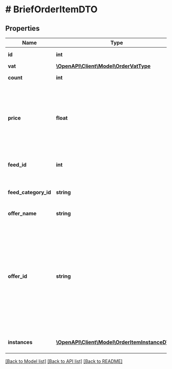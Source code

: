 # # BriefOrderItemDTO

## Properties

Name | Type | Description | Notes
------------ | ------------- | ------------- | -------------
**id** | **int** | Идентификатор позиции. | [optional]
**vat** | [**\OpenAPI\Client\Model\OrderVatType**](OrderVatType.md) |  | [optional]
**count** | **int** | Количество единиц товара. | [optional]
**price** | **float** | Цена на товар. Указана в той валюте, которая была задана в каталоге. Разделитель целой и дробной части — точка. | [optional]
**feed_id** | **int** | Идентификатор каталога, в котором указан товар. | [optional]
**feed_category_id** | **string** | Идентификатор категории, в которую входит товар. | [optional]
**offer_name** | **string** | Название товара. | [optional]
**offer_id** | **string** | **Ваш SKU**  Идентификатор товара в магазине. Разрешены английские и русские буквы (кроме ё), цифры и символы &#x60;. , / \\ ( ) [ ] - &#x3D; _&#x60;  Максимальная длина — 80 знаков.  [Что такое SKU и как его назначать](https://yandex.ru/support/marketplace/assortment/add/index.html#fields). | [optional]
**instances** | [**\OpenAPI\Client\Model\OrderItemInstanceDTO[]**](OrderItemInstanceDTO.md) | Переданные вами коды маркировки. | [optional]

[[Back to Model list]](../../README.md#models) [[Back to API list]](../../README.md#endpoints) [[Back to README]](../../README.md)
